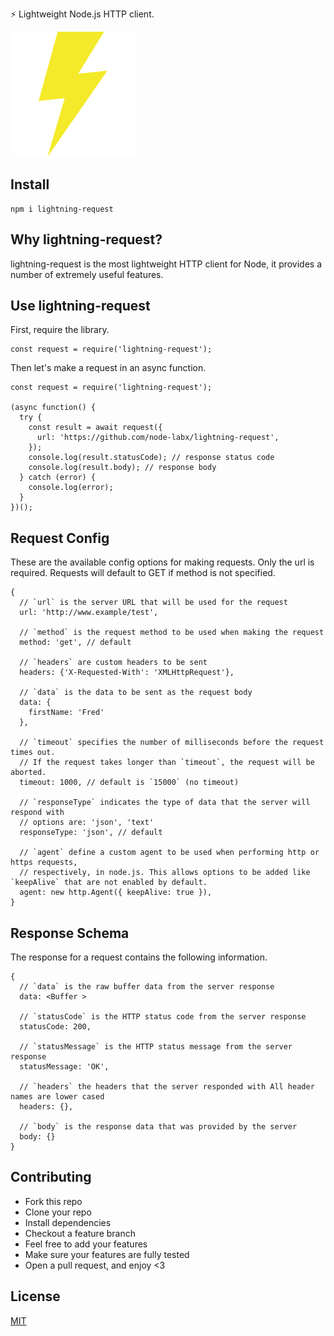⚡ Lightweight Node.js HTTP client.

![logo](./logo.png)

## Install

```
npm i lightning-request
```

## Why lightning-request?

lightning-request is the most lightweight HTTP client for Node, it provides a number of extremely useful features.

## Use lightning-request

First, require the library.

```
const request = require('lightning-request');
```

Then let's make a request in an async function.

```
const request = require('lightning-request');

(async function() {
  try {
    const result = await request({
      url: 'https://github.com/node-labx/lightning-request',
    });
    console.log(result.statusCode); // response status code
    console.log(result.body); // response body
  } catch (error) {
    console.log(error);
  }
})();
```

## Request Config

These are the available config options for making requests. Only the url is required. Requests will default to GET if method is not specified.

```
{
  // `url` is the server URL that will be used for the request
  url: 'http://www.example/test',

  // `method` is the request method to be used when making the request
  method: 'get', // default

  // `headers` are custom headers to be sent
  headers: {'X-Requested-With': 'XMLHttpRequest'},

  // `data` is the data to be sent as the request body
  data: {
    firstName: 'Fred'
  },

  // `timeout` specifies the number of milliseconds before the request times out.
  // If the request takes longer than `timeout`, the request will be aborted.
  timeout: 1000, // default is `15000` (no timeout)

  // `responseType` indicates the type of data that the server will respond with
  // options are: 'json', 'text'
  responseType: 'json', // default

  // `agent` define a custom agent to be used when performing http or https requests,
  // respectively, in node.js. This allows options to be added like `keepAlive` that are not enabled by default.
  agent: new http.Agent({ keepAlive: true }),
}
```

## Response Schema

The response for a request contains the following information.

```
{
  // `data` is the raw buffer data from the server response
  data: <Buffer >

  // `statusCode` is the HTTP status code from the server response
  statusCode: 200,

  // `statusMessage` is the HTTP status message from the server response
  statusMessage: 'OK',

  // `headers` the headers that the server responded with All header names are lower cased
  headers: {},

  // `body` is the response data that was provided by the server
  body: {}
}
```

## Contributing

- Fork this repo
- Clone your repo
- Install dependencies
- Checkout a feature branch
- Feel free to add your features
- Make sure your features are fully tested
- Open a pull request, and enjoy <3

## License

[MIT](LICENSE)

